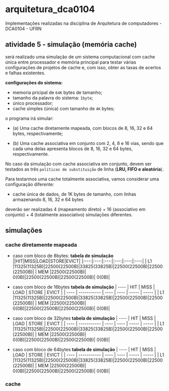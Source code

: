 # arquitetura_dca0104
Implementações realizadas na disciplina de Arquitetura de computadores - DCA0104 - UFRN

## atividade 5 - simulação (memória cache)

será realizado uma simulação de um sistema computacional com cache única entre processador e memória principal para testar várias configurações de projetos de cache e, com isso, obter as taxas de acertos e falhas existentes.

**configurações do sistema:**
- memoria pricipal de `64K` bytes de tamanho;
- tamanho da palavra do sistema: `1byte`;
- único processador;
- cache simples (única) com tamanho de `4K` bytes;

o programa irá simular:

- (a) Uma cache diretamente mapeada, com blocos de 8, 16, 32 e 64 bytes, respectivamente;

- (b) Uma cache associativa em conjunto com 2, 4, 8 e 16 vias, sendo que cada uma delas apresenta blocos de 8, 16, 32 e 64 bytes, respectivamente.

No caso da simulação com cache associativa em conjunto, devem ser testados as três `políticas de substituição` de linha (**LRU, FIFO e aleatória**).

Para testarmos uma cache totalmente associativa, vamos considerar uma configuração diferente:
- cache única de dados, de 1K bytes de tamanho, com linhas armazenando 8, 16, 32 e 64 bytes

deverão ser realizadas 4 (mapeamento direto) + 16 (associativo em conjunto) + 4 (totalmente associativo) simulações diferentes.

## simulações

### cache diretamente mapeada


- caso com bloco de 8bytes:
**tabela de simulação**
||HIT|MISS|LOAD|STORE|EVICT|
|:---:|:---:|:---:|:---:|:---:|:---:|
|  L1  |11325(11325B)|22500(22500B)|33825(33825B)|22500(22500B)|22500(22500B)|
|  MEM |22500(22500B)|        0(0B)|22500(22500B)|22500(22500B)|        0(0B)|


- caso com bloco de 16bytes
**tabela de simulação**
| ---- |     HIT     | MISS        | LOAD        | STORE       | EVICT       |
| ---- | ----------- | ----        | ----        | -----       | -----       |
|  L1  |11325(11325B)|22500(22500B)|33825(33825B)|22500(22500B)|22500(22500B)|
|  MEM |22500(22500B)|        0(0B)|22500(22500B)|22500(22500B)|        0(0B)|


- caso com bloco de 32bytes
**tabela de simulação**
| ---- |     HIT     | MISS        | LOAD        | STORE       | EVICT       |
| ---- | ----------- | ----        | ----        | -----       | -----       |
|  L1  |11325(11325B)|22500(22500B)|33825(33825B)|22500(22500B)|22500(22500B)|
|  MEM |22500(22500B)|        0(0B)|22500(22500B)|22500(22500B)|        0(0B)|


- caso com bloco de 64bytes
**tabela de simulação**
| ---- |     HIT     | MISS        | LOAD        | STORE       | EVICT       |
| ---- | ----------- | ----        | ----        | -----       | -----       |
|  L1  |11325(11325B)|22500(22500B)|33825(33825B)|22500(22500B)|22500(22500B)|
|  MEM |22500(22500B)|        0(0B)|22500(22500B)|22500(22500B)|        0(0B)|


### cache 